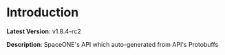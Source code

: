 # Introduction

**Latest Version**: v1.8.4-rc2


**Description**: SpaceONE's API which auto-generated from API's Protobuffs



